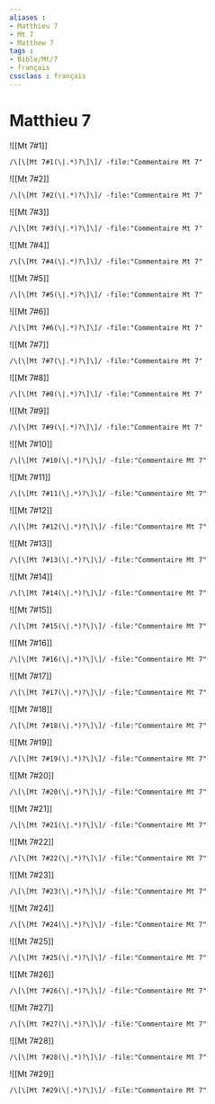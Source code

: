 ```yaml
---
aliases : 
- Matthieu 7
- Mt 7
- Matthew 7
tags : 
- Bible/Mt/7
- français
cssclass : français
---
```


# Matthieu 7

![[Mt 7#1]]

```query
/\[\[Mt 7#1(\|.*)?\]\]/ -file:"Commentaire Mt 7"
```

![[Mt 7#2]]

```query
/\[\[Mt 7#2(\|.*)?\]\]/ -file:"Commentaire Mt 7"
```

![[Mt 7#3]]

```query
/\[\[Mt 7#3(\|.*)?\]\]/ -file:"Commentaire Mt 7"
```

![[Mt 7#4]]

```query
/\[\[Mt 7#4(\|.*)?\]\]/ -file:"Commentaire Mt 7"
```

![[Mt 7#5]]

```query
/\[\[Mt 7#5(\|.*)?\]\]/ -file:"Commentaire Mt 7"
```

![[Mt 7#6]]

```query
/\[\[Mt 7#6(\|.*)?\]\]/ -file:"Commentaire Mt 7"
```

![[Mt 7#7]]

```query
/\[\[Mt 7#7(\|.*)?\]\]/ -file:"Commentaire Mt 7"
```

![[Mt 7#8]]

```query
/\[\[Mt 7#8(\|.*)?\]\]/ -file:"Commentaire Mt 7"
```

![[Mt 7#9]]

```query
/\[\[Mt 7#9(\|.*)?\]\]/ -file:"Commentaire Mt 7"
```

![[Mt 7#10]]

```query
/\[\[Mt 7#10(\|.*)?\]\]/ -file:"Commentaire Mt 7"
```

![[Mt 7#11]]

```query
/\[\[Mt 7#11(\|.*)?\]\]/ -file:"Commentaire Mt 7"
```

![[Mt 7#12]]

```query
/\[\[Mt 7#12(\|.*)?\]\]/ -file:"Commentaire Mt 7"
```

![[Mt 7#13]]

```query
/\[\[Mt 7#13(\|.*)?\]\]/ -file:"Commentaire Mt 7"
```

![[Mt 7#14]]

```query
/\[\[Mt 7#14(\|.*)?\]\]/ -file:"Commentaire Mt 7"
```

![[Mt 7#15]]

```query
/\[\[Mt 7#15(\|.*)?\]\]/ -file:"Commentaire Mt 7"
```

![[Mt 7#16]]

```query
/\[\[Mt 7#16(\|.*)?\]\]/ -file:"Commentaire Mt 7"
```

![[Mt 7#17]]

```query
/\[\[Mt 7#17(\|.*)?\]\]/ -file:"Commentaire Mt 7"
```

![[Mt 7#18]]

```query
/\[\[Mt 7#18(\|.*)?\]\]/ -file:"Commentaire Mt 7"
```

![[Mt 7#19]]

```query
/\[\[Mt 7#19(\|.*)?\]\]/ -file:"Commentaire Mt 7"
```

![[Mt 7#20]]

```query
/\[\[Mt 7#20(\|.*)?\]\]/ -file:"Commentaire Mt 7"
```

![[Mt 7#21]]

```query
/\[\[Mt 7#21(\|.*)?\]\]/ -file:"Commentaire Mt 7"
```

![[Mt 7#22]]

```query
/\[\[Mt 7#22(\|.*)?\]\]/ -file:"Commentaire Mt 7"
```

![[Mt 7#23]]

```query
/\[\[Mt 7#23(\|.*)?\]\]/ -file:"Commentaire Mt 7"
```

![[Mt 7#24]]

```query
/\[\[Mt 7#24(\|.*)?\]\]/ -file:"Commentaire Mt 7"
```

![[Mt 7#25]]

```query
/\[\[Mt 7#25(\|.*)?\]\]/ -file:"Commentaire Mt 7"
```

![[Mt 7#26]]

```query
/\[\[Mt 7#26(\|.*)?\]\]/ -file:"Commentaire Mt 7"
```

![[Mt 7#27]]

```query
/\[\[Mt 7#27(\|.*)?\]\]/ -file:"Commentaire Mt 7"
```

![[Mt 7#28]]

```query
/\[\[Mt 7#28(\|.*)?\]\]/ -file:"Commentaire Mt 7"
```

![[Mt 7#29]]

```query
/\[\[Mt 7#29(\|.*)?\]\]/ -file:"Commentaire Mt 7"
```

